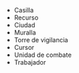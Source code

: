 - Casilla
- Recurso
- Ciudad
- Muralla
- Torre de vigilancia
- Cursor
- Unidad de combate
- Trabajador


